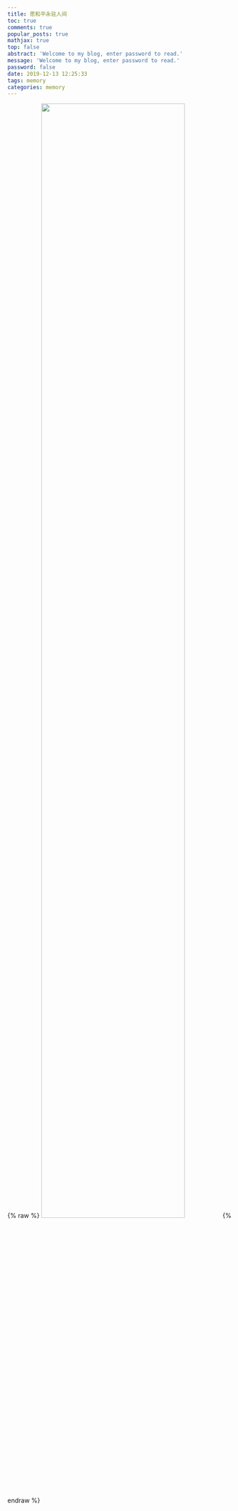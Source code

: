 ```yaml
---
title: 愿和平永驻人间
toc: true
comments: true
popular_posts: true
mathjax: true
top: false
abstract: 'Welcome to my blog, enter password to read.'
message: 'Welcome to my blog, enter password to read.'
password: false
date: 2019-12-13 12:25:33
tags: memory
categories: memory
---
```


{% raw %}
<img src="https://img.vim-cn.com/48/c4ac563eaa0515caea6bef70698c8265f76016.png" width="80%">
{% endraw %}
